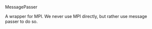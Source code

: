 MessagePasser

A wrapper for MPI. We never use MPI directly, but rather use message passer to do so.